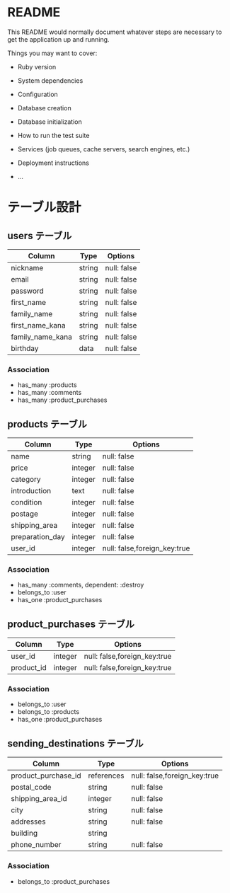 # README

This README would normally document whatever steps are necessary to get the
application up and running.

Things you may want to cover:

* Ruby version

* System dependencies

* Configuration

* Database creation

* Database initialization

* How to run the test suite

* Services (job queues, cache servers, search engines, etc.)

* Deployment instructions

* ...

# テーブル設計

## users テーブル

| Column   | Type   | Options     |
| -------- | ------ | ----------- |
| nickname     | string | null: false |
| email    | string | null: false |
| password | string | null: false |
| first_name   | string | null: false |
| family_name    | string | null: false |
| first_name_kana   | string | null: false |
| family_name_kana   | string | null: false |
| birthday   | data | null: false |

### Association

- has_many :products
- has_many :comments
- has_many :product_purchases

## products テーブル

| Column       | Type   | Options     |
| ------------ | ------ | ----------- |
| name         | string | null: false |
| price        | integer | null: false |
| category     | integer | null: false |
| introduction | text | null: false |
| condition    | integer | null: false |
| postage      | integer | null: false |
| shipping_area| integer | null: false |
| preparation_day | integer | null: false |
| user_id | integer | null: false,foreign_key:true |

### Association

- has_many :comments, dependent: :destroy
- belongs_to :user
- has_one :product_purchases

## product_purchases テーブル

| Column   | Type   | Options     |
| -------- | ------ | ----------- |
| user_id  | integer | null: false,foreign_key:true |
| product_id  | integer | null: false,foreign_key:true |

### Association

- belongs_to :user
- belongs_to :products
- has_one :product_purchases

## sending_destinations テーブル

| Column   | Type   | Options     |
| -------- | ------ | ----------- |
| product_purchase_id | references | null: false,foreign_key:true |
| postal_code | string | null: false |
| shipping_area_id | integer | null: false |
| city | string | null: false |
| addresses | string | null: false |
| building | string |  |
| phone_number | string | null: false |

### Association

- belongs_to :product_purchases
